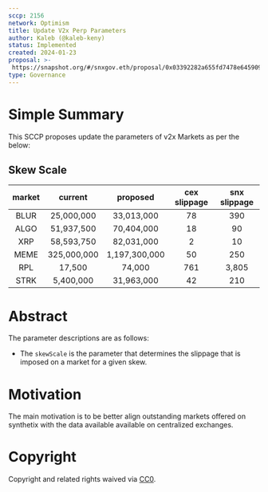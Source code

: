 ```yaml
---
sccp: 2156
network: Optimism 
title: Update V2x Perp Parameters
author: Kaleb (@kaleb-keny)
status: Implemented
created: 2024-01-23
proposal: >-
 https://snapshot.org/#/snxgov.eth/proposal/0x03392282a655fd7478e6459093089d4c35c475af53533129ec0f90b89de96735
type: Governance
---
```


# Simple Summary

This SCCP proposes update the parameters of v2x Markets as per the below:

## Skew Scale

| **market** | **current** |  **proposed** | **cex slippage** | **snx slippage** |
|:----------:|:-----------:|:-------------:|:----------------:|:----------------:|
|    BLUR    |  25,000,000 |   33,013,000  |        78        |        390       |
|    ALGO    |  51,937,500 |   70,404,000  |        18        |        90        |
|     XRP    |  58,593,750 |   82,031,000  |         2        |        10        |
|    MEME    | 325,000,000 | 1,197,300,000 |        50        |        250       |
|     RPL    |    17,500   |     74,000    |        761       |       3,805      |
|    STRK    |  5,400,000  |   31,963,000  |        42        |        210       |

# Abstract

The parameter descriptions are as follows:
- The `skewScale` is the parameter that determines the slippage that is imposed on a market for a given skew.

# Motivation

The main motivation is to be better align outstanding markets offered on synthetix with the data available available on centralized exchanges. 


# Copyright
Copyright and related rights waived via [CC0](https://creativecommons.org/publicdomain/zero/1.0/).
